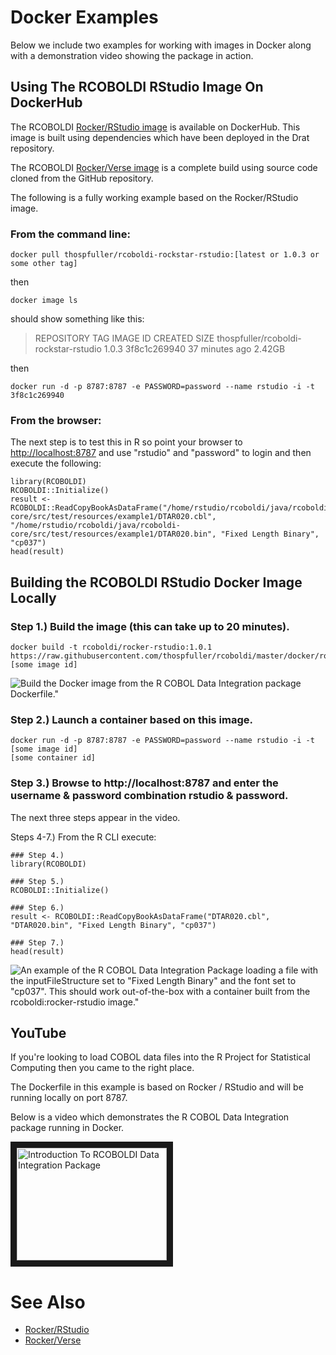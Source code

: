 # Docker Examples

Below we include two examples for working with images in Docker along with a demonstration video showing the package in action.

## Using The RCOBOLDI RStudio Image On DockerHub

The RCOBOLDI [Rocker/RStudio image](https://hub.docker.com/r/thospfuller/rcoboldi-rocker-rstudio) is available on DockerHub. This image is built using dependencies which have been deployed in the Drat repository.

The RCOBOLDI [Rocker/Verse image](https://hub.docker.com/r/thospfuller/rcoboldi-rocker-verse) is a complete build using source code cloned from the GitHub repository.

The following is a fully working example based on the Rocker/RStudio image.

### From the command line:

```docker pull thospfuller/rcoboldi-rockstar-rstudio:[latest or 1.0.3 or some other tag]```

then

```docker image ls```

should show something like this:

> REPOSITORY                            TAG                 IMAGE ID            CREATED             SIZE
> thospfuller/rcoboldi-rockstar-rstudio   1.0.3             3f8c1c269940        37 minutes ago      2.42GB

then

```docker run -d -p 8787:8787 -e PASSWORD=password --name rstudio -i -t 3f8c1c269940```

### From the browser:

The next step is to test this in R so point your browser to [http://localhost:8787](http://localhost:8787) and use "rstudio" and "password" to login and then execute the following:

```
library(RCOBOLDI)
RCOBOLDI::Initialize()
result <- RCOBOLDI::ReadCopyBookAsDataFrame("/home/rstudio/rcoboldi/java/rcoboldi-core/src/test/resources/example1/DTAR020.cbl", "/home/rstudio/rcoboldi/java/rcoboldi-core/src/test/resources/example1/DTAR020.bin", "Fixed Length Binary", "cp037")
head(result)
```

## Building the RCOBOLDI RStudio Docker Image Locally

### Step 1.) Build the image (this can take up to 20 minutes).

```
docker build -t rcoboldi/rocker-rstudio:1.0.1 https://raw.githubusercontent.com/thospfuller/rcoboldi/master/docker/rocker/rstudio/Dockerfile
[some image id]
```

![Build the Docker image from the R COBOL Data Integration package Dockerfile."](https://github.com/thospfuller/rcoboldi/tree/master/images/RCOBOLDI_StepOneBuildDockerImage.png "Build the Docker image from the R COBOL Data Integration package Dockerfile.")

### Step 2.) Launch a container based on this image.

```
docker run -d -p 8787:8787 -e PASSWORD=password --name rstudio -i -t [some image id]
[some container id]
```

### Step 3.) Browse to http://localhost:8787 and enter the username & password combination rstudio & password.

The next three steps appear in the video.

Steps 4-7.) From the R CLI execute:
```
### Step 4.)
library(RCOBOLDI)

### Step 5.)
RCOBOLDI::Initialize()

### Step 6.)
result <- RCOBOLDI::ReadCopyBookAsDataFrame("DTAR020.cbl", "DTAR020.bin", "Fixed Length Binary", "cp037")

### Step 7.)
head(result)
```

![An example of the R COBOL Data Integration Package loading a file with the inputFileStructure set to "Fixed Length Binary" and the font set to "cp037". This should work out-of-the-box with a container built from the rcoboldi:rocker-rstudio image."](images/RCOBOLDI-RockerRStudio.png "An example of the R COBOL Data Integration Package loading a file with the inputFileStructure set to 'Fixed Length Binary' and the font set to 'cp037'. This should work out-of-the-box with a container built from the rcoboldi:rocker-rstudio image.")

## YouTube

If you're looking to load COBOL data files into the R Project for Statistical Computing then you came to the right place.

The Dockerfile in this example is based on Rocker / RStudio and will be running locally on port 8787.

Below is a video which demonstrates the R COBOL Data Integration package running in Docker.

<a href="http://www.youtube.com/watch?feature=player_embedded&v=rBIrvUA788M" target="_blank"><img src="images/Introduction_To_RCOBOLDI_Data_Integration_Package_Static_Movie_Image.png" alt="Introduction To RCOBOLDI Data Integration Package" width="240" height="180" border="10" /></a>

# See Also

- [Rocker/RStudio](https://hub.docker.com/r/rocker/rstudio/)
- [Rocker/Verse](https://hub.docker.com/r/rocker/verse/)
